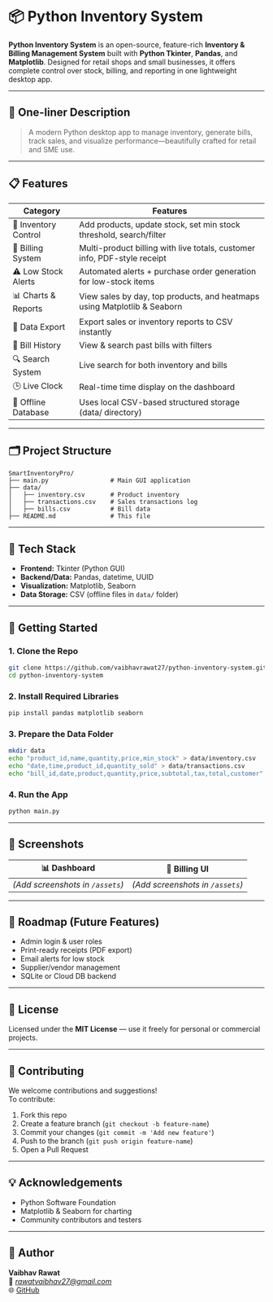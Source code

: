 
# 📦 Python Inventory System

**Python Inventory System** is an open-source, feature-rich **Inventory & Billing Management System** built with **Python Tkinter**, **Pandas**, and **Matplotlib**. Designed for retail shops and small businesses, it offers complete control over stock, billing, and reporting in one lightweight desktop app.

---

## 🧾 One-liner Description

> A modern Python desktop app to manage inventory, generate bills, track sales, and visualize performance—beautifully crafted for retail and SME use.

---

## 📋 Features

| Category             | Features                                                                 |
|----------------------|--------------------------------------------------------------------------|
| 🔄 Inventory Control  | Add products, update stock, set min stock threshold, search/filter      |
| 🧾 Billing System     | Multi-product billing with live totals, customer info, PDF-style receipt|
| ⚠️ Low Stock Alerts   | Automated alerts + purchase order generation for low-stock items        |
| 📊 Charts & Reports   | View sales by day, top products, and heatmaps using Matplotlib & Seaborn|
| 📂 Data Export        | Export sales or inventory reports to CSV instantly                      |
| 🧾 Bill History       | View & search past bills with filters                                    |
| 🔍 Search System      | Live search for both inventory and bills                                |
| 🕒 Live Clock         | Real-time time display on the dashboard                                 |
| 📁 Offline Database   | Uses local CSV-based structured storage (data/ directory)               |

---

## 🗂️ Project Structure

```
SmartInventoryPro/
├── main.py                 # Main GUI application
├── data/
│   ├── inventory.csv       # Product inventory
│   ├── transactions.csv    # Sales transactions log
│   ├── bills.csv           # Bill data
├── README.md               # This file
```

---

## 🧰 Tech Stack

- **Frontend:** Tkinter (Python GUI)
- **Backend/Data:** Pandas, datetime, UUID
- **Visualization:** Matplotlib, Seaborn
- **Data Storage:** CSV (offline files in `data/` folder)

---

## 🚀 Getting Started

### 1. Clone the Repo
```bash
git clone https://github.com/vaibhavrawat27/python-inventory-system.git
cd python-inventory-system
```

### 2. Install Required Libraries
```bash
pip install pandas matplotlib seaborn
```

### 3. Prepare the Data Folder
```bash
mkdir data
echo "product_id,name,quantity,price,min_stock" > data/inventory.csv
echo "date,time,product_id,quantity_sold" > data/transactions.csv
echo "bill_id,date,product,quantity,price,subtotal,tax,total,customer" > data/bills.csv
```

### 4. Run the App
```bash
python main.py
```

---

## 🧪 Screenshots

| 📊 Dashboard                    | 💸 Billing UI                      |
|----------------------------------|------------------------------------|
| *(Add screenshots in `/assets`)* | *(Add screenshots in `/assets`)*  |

---

## 🔐 Roadmap (Future Features)

- Admin login & user roles  
- Print-ready receipts (PDF export)  
- Email alerts for low stock  
- Supplier/vendor management  
- SQLite or Cloud DB backend  

---

## 📄 License

Licensed under the **MIT License** — use it freely for personal or commercial projects.

---

## 🤝 Contributing

We welcome contributions and suggestions!  
To contribute:

1. Fork this repo
2. Create a feature branch (`git checkout -b feature-name`)
3. Commit your changes (`git commit -m 'Add new feature'`)
4. Push to the branch (`git push origin feature-name`)
5. Open a Pull Request

---

## 💡 Acknowledgements

- Python Software Foundation  
- Matplotlib & Seaborn for charting  
- Community contributors and testers  

---

## 👤 Author

**Vaibhav Rawat**  
📧 *rawatvaibhav27@gmail.com*  
🌐 [GitHub](https://github.com/vaibhavrawat27)
